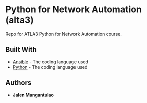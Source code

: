# Python for Network Automation (alta3)

Repo for ATLA3 Python for Network Automation course.

## Built With

* [Ansible](https://www.ansible.com) - The coding language used
* [Python](https://www.python.org/) - The coding language used

## Authors

* **Jalen Mangantulao**
